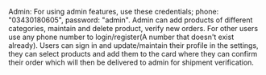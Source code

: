 Admin: For using admin features, use these credentials;
phone: "03430180605", password: "admin". Admin can add products of different categories, maintain and delete product, verify new orders.
For other users use any phone number to login/register(A number that doesn't exist already).
Users can sign in and update/maintain their profile in the settings, they can select products and add them to the card where they can confirm their order which will then be delivered to admin for shipment verification.
